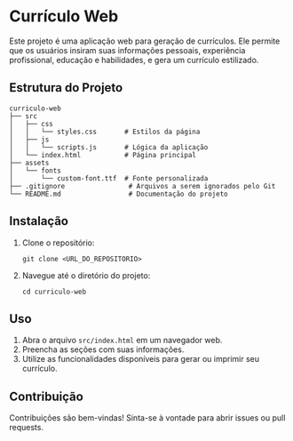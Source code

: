# Currículo Web

Este projeto é uma aplicação web para geração de currículos. Ele permite que os usuários insiram suas informações pessoais, experiência profissional, educação e habilidades, e gera um currículo estilizado.

## Estrutura do Projeto

```
curriculo-web
├── src
│   ├── css
│   │   └── styles.css       # Estilos da página
│   ├── js
│   │   └── scripts.js       # Lógica da aplicação
│   └── index.html           # Página principal
├── assets
│   └── fonts
│       └── custom-font.ttf  # Fonte personalizada
├── .gitignore                # Arquivos a serem ignorados pelo Git
└── README.md                 # Documentação do projeto
```

## Instalação

1. Clone o repositório:
   ```
   git clone <URL_DO_REPOSITORIO>
   ```
2. Navegue até o diretório do projeto:
   ```
   cd curriculo-web
   ```

## Uso

1. Abra o arquivo `src/index.html` em um navegador web.
2. Preencha as seções com suas informações.
3. Utilize as funcionalidades disponíveis para gerar ou imprimir seu currículo.

## Contribuição

Contribuições são bem-vindas! Sinta-se à vontade para abrir issues ou pull requests.